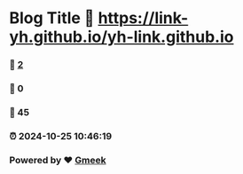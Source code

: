 # Blog Title :link: https://link-yh.github.io/yh-link.github.io 
### :page_facing_up: [2](https://link-yh.github.io/yh-link.github.io/tag.html) 
### :speech_balloon: 0 
### :hibiscus: 45 
### :alarm_clock: 2024-10-25 10:46:19 
### Powered by :heart: [Gmeek](https://github.com/Meekdai/Gmeek)
